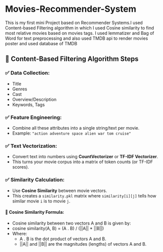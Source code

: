 # Movies-Recommender-System

This is my first mini Project based on Recommender Systems.I used Content-based Filtering algorithm in which I used Cosine similarity to find most relative movies based on movies tags. I used lemmatizer and Bag of Word for text preprocessing and also used TMDB api to render movies poster and used database of TMDB
## 🧠 Content-Based Filtering Algorithm Steps

### ✅ Data Collection:
- Title  
- Genres  
- Cast  
- Overview/Description  
- Keywords, Tags  

### ✅ Feature Engineering:
- Combine all these attributes into a single string/text per movie.  
- Example: `"action adventure space alien war tom cruise"`  

### ✅ Text Vectorization:
- Convert text into numbers using **CountVectorizer** or **TF-IDF Vectorizer**.  
- This turns your movie corpus into a matrix of token counts (or TF-IDF scores).  

### ✅ Similarity Calculation:
- Use **Cosine Similarity** between movie vectors.  
- This creates a `similarity.pkl` matrix where `similarity[i][j]` tells how similar movie `i` is to movie `j`.

#### 📐 Cosine Similarity Formula:
- Cosine similarity between two vectors A and B is given by:
- cosine similarity(A, B) = (A . B) / (||A|| * ||B||)
- Where:
  - A . B is the dot product of vectors A and B.
  - ||A|| and ||B|| are the magnitudes (lengths) of vectors A and B.